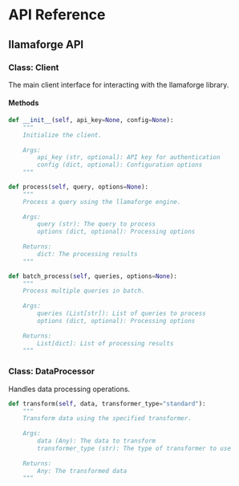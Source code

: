 # API Reference

## llamaforge API

### Class: Client

The main client interface for interacting with the llamaforge library.

#### Methods

```python
def __init__(self, api_key=None, config=None):
    """
    Initialize the client.
    
    Args:
        api_key (str, optional): API key for authentication
        config (dict, optional): Configuration options
    """
```

```python
def process(self, query, options=None):
    """
    Process a query using the llamaforge engine.
    
    Args:
        query (str): The query to process
        options (dict, optional): Processing options
        
    Returns:
        dict: The processing results
    """
```

```python
def batch_process(self, queries, options=None):
    """
    Process multiple queries in batch.
    
    Args:
        queries (List[str]): List of queries to process
        options (dict, optional): Processing options
        
    Returns:
        List[dict]: List of processing results
    """
```

### Class: DataProcessor

Handles data processing operations.

```python
def transform(self, data, transformer_type="standard"):
    """
    Transform data using the specified transformer.
    
    Args:
        data (Any): The data to transform
        transformer_type (str): The type of transformer to use
        
    Returns:
        Any: The transformed data
    """
```
